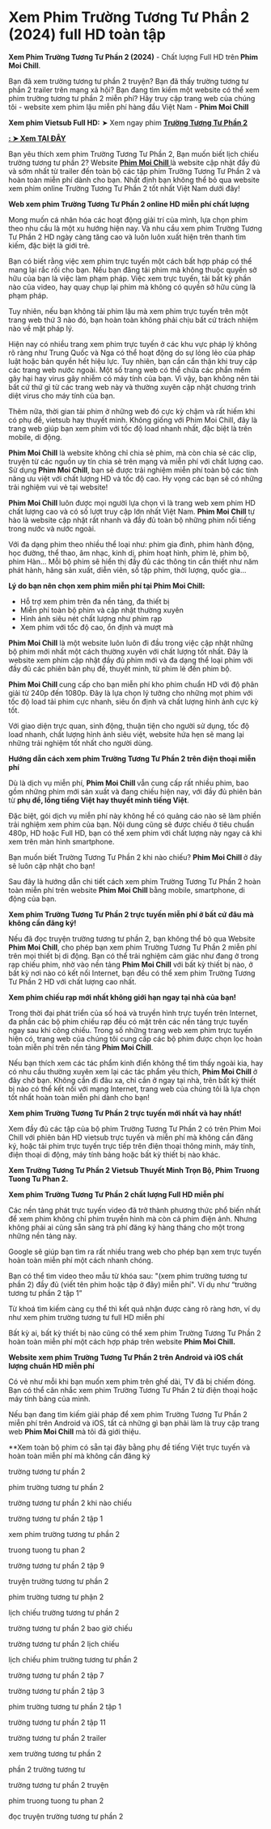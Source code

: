 <h1><strong>Xem Phim Trường Tương Tư Phần 2 (2024)</strong> full HD toàn tập </h1>
<p><strong>Xem Phim Trường Tương Tư Phần 2 (2024)</strong> - Chất lượng Full HD trên<strong> Phim Moi Chill</strong>. </p>
<p>Bạn đã xem trường tương tư phần 2 truyện? Bạn đã thấy trường tương tư phần 2 trailer trên mạng xã hội? Bạn đang tìm kiếm một website có thể xem phim trường tương tư phần 2 miễn phí? Hãy truy cập trang web của chúng tôi - website xem phim lậu miễn phí hàng đầu Việt Nam - <strong>Phim Moi Chill</strong></p>
<p><strong>Xem phim Vietsub Full HD:</strong> ➤ Xem ngay phim <strong><a href="winterhymn.net">Trường Tương Tư Phần 2</a></strong></p>
<p><strong><a href="winterhymn.net">: ➤ Xem TẠI ĐÂY</a></strong></p>
<p>Bạn yêu thích xem phim Trường Tương Tư Phần 2, Bạn muốn biết lịch chiếu trường tương tư phần 2? Website <a href="winterhymn.net"><strong>Phim Moi Chill </strong></a>là website cập nhật đầy đủ và sớm nhất từ trailer đến toàn bộ các tập phim Trường Tương Tư Phần 2 và hoàn toàn miễn phí dành cho bạn. Nhất định bạn không thể bỏ qua website xem phim online Trường Tương Tư Phần 2 tốt nhất Việt Nam dưới đây! </p>
<p><strong>Web xem phim Trường Tương Tư Phần 2 online HD miễn phí chất lượng</strong></p>
<p>Mong muốn cá nhân hóa các hoạt động giải trí của mình, lựa chọn phim theo nhu cầu là một xu hướng hiện nay. Và nhu cầu xem phim Trường Tương Tư Phần 2 HD ngày càng tăng cao và luôn luôn xuất hiện trên thanh tìm kiếm, đặc biệt là giới trẻ.</p>
<p>Bạn có biết rằng việc xem phim trực tuyến một cách bất hợp pháp có thể mang lại rắc rối cho bạn. Nếu bạn đăng tải phim mà không thuộc quyền sở hữu của bạn là việc làm phạm pháp. Việc xem trực tuyến, tải bất kỳ phần nào của video, hay quay chụp lại phim mà không có quyền sở hữu cùng là phạm pháp. </p>
<p>Tuy nhiên, nếu bạn không tải phim lậu mà xem phim trực tuyến trên một trang web thứ 3 nào đó, bạn hoàn toàn không phải chịu bất cứ trách nhiệm nào về mặt pháp lý. </p>
<p>Hiện nay có nhiều trang xem phim trực tuyến ở các khu vực pháp lý không rõ ràng như Trung Quốc và Nga có thể hoạt động do sự lỏng lẻo của pháp luật hoặc bản quyền hết hiệu lực. Tuy nhiên, bạn cần cẩn thận khi truy cập các trang web nước ngoài. Một số trang web có thể chứa các phần mềm gây hại hay virus gây nhiễm có máy tính của bạn. Vì vậy, bạn không nên tải bất cứ thứ gì từ các trang web này và thường xuyên cập nhật chương trình diệt virus cho máy tính của bạn. </p>
<p>Thêm nữa, thời gian tải phim ở những web đó cực kỳ chậm và rất hiếm khi có phụ đề, vietsub hay thuyết minh. Không giống với Phim Moi Chill, đây là trang web giúp bạn xem phim với tốc độ load nhanh nhất, đặc biệt là trên mobile, di động. </p>
<p><strong>Phim Moi Chill</strong> là website không chỉ chia sẻ phim, mà còn chia sẻ các clip, truyện từ các nguồn uy tín chia sẻ trên mạng và miễn phí với chất lượng cao. Sử dụng <strong>Phim Moi Chill</strong>, bạn sẽ được trải nghiệm miễn phí toàn bộ các tính năng ưu việt với chất lượng HD và tốc độ cao. Hy vọng các bạn sẽ có những trải nghiệm vui vẻ tại website! </p>
<p><strong>Phim Moi Chill </strong>luôn được mọi người lựa chọn vì là trang web xem phim HD chất lượng cao và có số lượt truy cập lớn nhất Việt Nam. <strong>Phim Moi Chill </strong>tự hào là website cập nhật rất nhanh và đầy đủ toàn bộ những phim nổi tiếng trong nước và nước ngoài. </p>
<p>Với đa dạng phim theo nhiều thể loại như: phim gia đình, phim hành động, học đường, thể thao, âm nhạc, kinh dị, phim hoạt hình, phim lẻ, phim bộ, phim Hàn… Mỗi bộ phim sẽ hiển thị đầy đủ các thông tin cần thiết như năm phát hành, hãng sản xuất, diễn viên, số tập phim, thời lượng, quốc gia…</p>
<p><strong>Lý do bạn nên chọn xem phim miễn phí tại Phim Moi Chill:</strong></p>
<ul>
<li aria-level="1">Hỗ trợ xem phim trên đa nền tảng, đa thiết bị</li>
<li aria-level="1">Miễn phí toàn bộ phim và cập nhật thường xuyên</li>
<li aria-level="1">Hình ảnh siêu nét chất lượng như phim rạp</li>
<li aria-level="1">Xem phim với tốc độ cao, ổn định và mượt mà</li>
</ul>
<p><strong>Phim Moi Chill</strong> là một website luôn luôn đi đầu trong việc cập nhật những bộ phim mới nhất một cách thường xuyên với chất lượng tốt nhất. Đây là website xem phim cập nhật đầy đủ phim mới và đa dạng thể loại phim với đầy đủ các phiên bản phụ đề, thuyết minh, từ phim lẻ đến phim bộ.</p>
<p><strong>Phim Moi Chill </strong>cung cấp cho bạn miễn phí kho phim chuẩn HD với độ phân giải từ 240p đến 1080p. Đây là lựa chọn lý tưởng cho những mọt phim với tốc độ load tải phim cực nhanh, siêu ổn định và chất lượng hình ảnh cực kỳ tốt.</p>
<p>Với giao diện trực quan, sinh động, thuận tiện cho người sử dụng, tốc độ load nhanh, chất lượng hình ảnh siêu việt, website hứa hẹn sẽ mang lại những trải nghiệm tốt nhất cho người dùng. </p>
<p><strong>Hướng dẫn cách xem phim Trường Tương Tư Phần 2 trên điện thoại miễn phí</strong></p>
<p>Dù là dịch vụ miễn phí, <strong>Phim Moi Chill </strong>vẫn cung cấp rất nhiều phim, bao gồm những phim mới sản xuất và đang chiếu hiện nay, với đầy đủ phiên bản từ <strong>phụ đề, lồng tiếng Việt hay thuyết minh tiếng Việt</strong>. </p>
<p>Đặc biệt, gói dịch vụ miễn phí này không hề có quảng cáo nào sẽ làm phiền trải nghiệm xem phim của bạn. Nội dung cũng sẽ được chiếu ở tiêu chuẩn 480p, HD hoặc Full HD, bạn có thể xem phim với chất lượng này ngay cả khi xem trên màn hình smartphone. </p>
<p>Bạn muốn biết Trường Tương Tư Phần 2 khi nào chiếu? <strong>Phim Moi Chill </strong>ở đây sẽ luôn cập nhật cho bạn!</p>
<p>Sau đây là hướng dẫn chi tiết cách xem phim Trường Tương Tư Phần 2 hoàn toàn miễn phí trên website <strong>Phim Moi Chill </strong>bằng mobile, smartphone, di động của bạn. </p>
<p><strong>Xem phim Trường Tương Tư Phần 2 trực tuyến miễn phí ở bất cứ đâu mà không cần đăng ký! </strong></p>
<p>Nếu đã đọc truyện trường tương tư phần 2, bạn không thể bỏ qua Website <strong>Phim Moi Chill</strong>, cho phép bạn xem phim Trường Tương Tư Phần 2 miễn phí trên mọi thiết bị di động. Bạn có thể trải nghiệm cảm giác như đang ở trong rạp chiếu phim, nhờ vào nền tảng <strong>Phim Moi Chill</strong> với bất kỳ thiết bị nào, ở bất kỳ nơi nào có kết nối Internet, bạn đều có thể xem phim Trường Tương Tư Phần 2 HD với chất lượng cao nhất.</p>
<p><strong>Xem phim chiếu rạp mới nhất không giới hạn ngay tại nhà của bạn! </strong></p>
<p>Trong thời đại phát triển của số hoá và truyền hình trực tuyến trên Internet, đa phần các bộ phim chiếu rạp đều có mặt trên các nền tảng trực tuyến ngay sau khi công chiếu. Trong số những trang web xem phim trực tuyến hiện có, trang web của chúng tôi cung cấp các bộ phim được chọn lọc hoàn toàn miễn phí trên nền tảng <strong>Phim Moi Chill</strong>.</p>
<p>Nếu bạn thích xem các tác phẩm kinh điển không thể tìm thấy ngoài kia, hay có nhu cầu thường xuyên xem lại các tác phẩm yêu thích, <strong>Phim Moi Chill </strong>ở đây chờ bạn. Không cần đi đâu xa, chỉ cần ở ngay tại nhà, trên bất kỳ thiết bị nào có thể kết nối với mạng Internet, trang web của chúng tôi là lựa chọn tốt nhất hoàn toàn miễn phí dành cho bạn! </p>
<p><strong>Xem phim Trường Tương Tư Phần 2 trực tuyến mới nhất và hay nhất!</strong></p>
<p>Xem đầy đủ các tập của bộ phim Trường Tương Tư Phần 2 có trên Phim Moi Chill với phiên bản HD vietsub trực tuyến và miễn phí mà không cần đăng ký, hoặc tải phim trực tuyến trực tiếp trên điện thoại thông minh, máy tính, điện thoại di động, máy tính bảng hoặc bất kỳ thiết bị nào khác. </p>
<p><strong>Xem Trường Tương Tư Phần 2 Vietsub Thuyết Minh Trọn Bộ, Phim Truong Tuong Tu Phan 2. </strong></p>
<p><strong>Xem phim Trường Tương Tư Phần 2 chất lượng Full HD miễn phí</strong></p>
<p>Các nền tảng phát trực tuyến video đã trở thành phương thức phổ biến nhất để xem phim không chỉ phim truyền hình mà còn cả phim điện ảnh. Nhưng không phải ai cũng sẵn sàng trả phí đăng ký hàng tháng cho một trong những nền tảng này.</p>
<p>Google sẽ giúp bạn tìm ra rất nhiều trang web cho phép bạn xem trực tuyến hoàn toàn miễn phí một cách nhanh chóng.</p>
<p>Bạn có thể tìm video theo mẫu từ khóa sau: "(xem phim trường tương tư phần 2) đầy đủ (viết tên phim hoặc tập ở đây) miễn phí". Ví dụ như “trường tương tư phần 2 tập 1” </p>
<p>Từ khoá tìm kiếm càng cụ thể thì kết quả nhận được càng rõ ràng hơn, ví dụ như xem phim trường tương tư full HD miễn phí</p>
<p>Bất kỳ ai, bất kỳ thiết bị nào cũng có thể xem phim Trường Tương Tư Phần 2 hoàn toàn miễn phí một cách hợp pháp trên website <strong>Phim Moi Chill. </strong></p>
<p><strong>Website xem phim Trường Tương Tư Phần 2 trên Android và iOS chất lượng chuẩn HD miễn phí </strong></p>
<p>Có vẻ như mỗi khi bạn muốn xem phim trên ghế dài, TV đã bị chiếm đóng. Bạn có thể cân nhắc xem phim Trường Tương Tư Phần 2 từ điện thoại hoặc máy tính bảng của mình. </p>
<p>Nếu bạn đang tìm kiếm giải pháp để xem phim Trường Tương Tư Phần 2 miễn phí trên Android và iOS, tất cả những gì bạn phải làm là truy cập trang web <strong>Phim Moi Chill</strong> mà tôi đã giới thiệu.</p>
<p>**Xem toàn bộ phim có sẵn tại đây bằng phụ đề tiếng Việt trực tuyến và hoàn toàn miễn phí mà không cần đăng ký</p>
<p>trường tương tư phần 2</p>
<p>phim trường tương tư phần 2</p>
<p>trường tương tư phần 2 khi nào chiếu</p>
<p>trường tương tư phần 2 tập 1</p>
<p>xem phim trường tương tư phần 2</p>
<p>truong tuong tu phan 2</p>
<p>trường tương tư phần 2 tập 9</p>
<p>truyện trường tương tư phần 2</p>
<p>phim trường tương tư phận 2</p>
<p>lịch chiếu trường tương tư phần 2</p>
<p>trường tương tư phần 2 bao giờ chiếu</p>
<p>trường tương tư phần 2 lịch chiếu</p>
<p>lịch chiếu phim trường tương tư phần 2</p>
<p>trường tương tư phần 2 tập 7</p>
<p>trường tương tư phần 2 tập 3</p>
<p>phim trường tương tư phần 2 tập 1</p>
<p>trường tương tư phần 2 tập 11</p>
<p>trường tương tư phần 2 trailer</p>
<p>xem trường tương tư phần 2</p>
<p>phần 2 trường tương tư</p>
<p>trường tương tư phần 2 truyện</p>
<p>phim truong tuong tu phan 2</p>
<p>đọc truyện trường tương tư phần 2</p>

